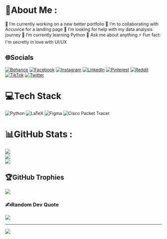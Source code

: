 # 💫About Me :
🔭 I’m currently working on a new better portfolio 
👯 I’m to collaborating with Accuvice for a landing page
🤝 I’m looking for help with  my data analysis journey
🌱 I’m currently learning  Python
💬 Ask me about  anything
⚡ Fun fact: I'm secretly in love with UI/UX

## 🌐Socials
[![Behance](https://img.shields.io/badge/Behance-1769ff?logo=behance&logoColor=white)](https://behance.net/raphealmezue) [![Facebook](https://img.shields.io/badge/Facebook-%231877F2.svg?logo=Facebook&logoColor=white)](https://facebook.com/fvckin) [![Instagram](https://img.shields.io/badge/Instagram-%23E4405F.svg?logo=Instagram&logoColor=white)](https://instagram.com/meh.exe) [![LinkedIn](https://img.shields.io/badge/LinkedIn-%230077B5.svg?logo=linkedin&logoColor=white)](https://linkedin.com/in/x15o3i) [![Pinterest](https://img.shields.io/badge/Pinterest-%23E60023.svg?logo=Pinterest&logoColor=white)](https://pinterest.com/x15o3i) [![Reddit](https://img.shields.io/badge/Reddit-%23FF4500.svg?logo=Reddit&logoColor=white)](https://reddit.com/user/x15o3i) [![TikTok](https://img.shields.io/badge/TikTok-%23000000.svg?logo=TikTok&logoColor=white)](https://tiktok.com/@x15o3i) [![Twitter](https://img.shields.io/badge/Twitter-%231DA1F2.svg?logo=Twitter&logoColor=white)](https://twitter.com/x15o3i) 

# 💻Tech Stack
![Python](https://img.shields.io/badge/python-3670A0?style=for-the-badge&logo=python&logoColor=ffdd54) ![LaTeX](https://img.shields.io/badge/latex-%23008080.svg?style=for-the-badge&logo=latex&logoColor=white) 	![Figma](https://img.shields.io/badge/figma-%23F24E1E.svg?style=for-the-badge&logo=figma&logoColor=white) ![Cisco Packet Tracer](https://img.shields.io/badge/Cisco%20Packet%20Tracer-00CC99?style=for-the-badge&logo=cisco&logoColor=white)
# 📊GitHub Stats :
![](https://github-readme-stats.vercel.app/api?username=x15o3i&theme=swift&hide_border=true&include_all_commits=true&count_private=true)<br/>
![](https://github-readme-streak-stats.herokuapp.com/?user=x15o3i&theme=swift&hide_border=true)<br/>
![](https://github-readme-stats.vercel.app/api/top-langs/?username=x15o3i&theme=swift&hide_border=true&include_all_commits=true&count_private=true&layout=compact)

## 🏆GitHub Trophies
![](https://github-trophies.vercel.app/?username=x15o3i&theme=tokyonight&no-frame=true&no-bg=false&margin-w=4)

### ✍️Random Dev Quote
![](https://quotes-github-readme.vercel.app/api?type=horizontal&theme=tokyonight)


---
[![](https://visitcount.itsvg.in/api?id=x15o3i&icon=4&color=10)](https://visitcount.itsvg.in)
